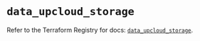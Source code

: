 # `data_upcloud_storage`

Refer to the Terraform Registry for docs: [`data_upcloud_storage`](https://registry.terraform.io/providers/upcloudltd/upcloud/3.3.1/docs/data-sources/storage).
